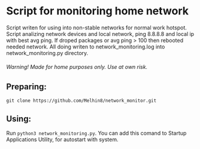 # Script for monitoring home network
Script writen for using into non-stable networks for normal work hotspot.
Script analizing network devices and local network, ping 8.8.8.8 and local ip with best avg ping.
If droped packages or avg ping > 100 then rebooted needed network.
All doing writen to network_monitoring.log into network_monitoring.py directory.
###### Warning! Made for home purposes only. Use at own risk.
## Preparing:
`git clone https://github.com/Melhin8/network_monitor.git`

## Using:
Run `python3 network_monitoring.py`.
You can add this comand to Startup Applications Utility, for autostart with system.